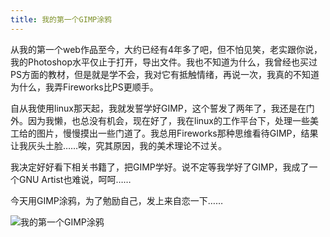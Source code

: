 ```yaml
---
title: 我的第一个GIMP涂鸦
---
```

从我的第一个web作品至今，大约已经有4年多了吧，但不怕见笑，老实跟你说，我的Photoshop水平仅止于打开，导出文件。我也不知道为什么，我曾经也买过PS方面的教材，但是就是学不会，我对它有抵触情绪，再说一次，我真的不知道为什么，我弄Fireworks比PS更顺手。

自从我使用linux那天起，我就发誓学好GIMP，这个誓发了两年了，我还是在门外。因为我懒，也总没有机会，现在好了，我在linux的工作平台下，处理一些美工给的图片，慢慢摸出一些门道了。我总用Fireworks那种思维看待GIMP，结果让我灰头土脸……唉，究其原因，我的美术理论不过关。

我决定好好看下相关书籍了，把GIMP学好。说不定等我学好了GIMP，我成了一个GNU Artist也难说，呵呵……

今天用GIMP涂鸦，为了勉励自己，发上来自恋一下……

![我的第一个GIMP涂鸦](http://realazy.com/blog//wp-content/images/1stgimping.png)
